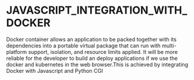 # JAVASCRIPT_INTEGRATION_WITH_DOCKER

Docker container allows an application to be packed
together with its dependencies into a portable virtual
package that can run with multi-platform support,
isolation, and resource limits applied. It will be more
reliable for the developer to build an deploy applications
if we use the docker and kubernetes in the web browser.This is 
achieved by integrating Docker with Javascript and Python CGI
